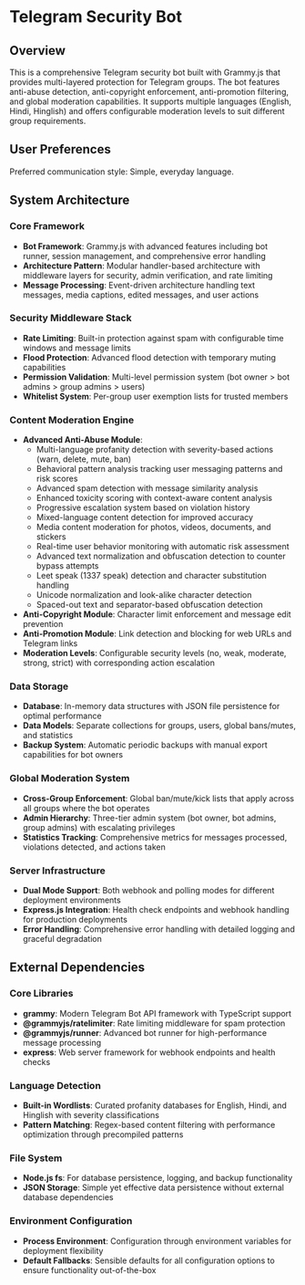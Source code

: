 # Telegram Security Bot

## Overview

This is a comprehensive Telegram security bot built with Grammy.js that provides multi-layered protection for Telegram groups. The bot features anti-abuse detection, anti-copyright enforcement, anti-promotion filtering, and global moderation capabilities. It supports multiple languages (English, Hindi, Hinglish) and offers configurable moderation levels to suit different group requirements.

## User Preferences

Preferred communication style: Simple, everyday language.

## System Architecture

### Core Framework
- **Bot Framework**: Grammy.js with advanced features including bot runner, session management, and comprehensive error handling
- **Architecture Pattern**: Modular handler-based architecture with middleware layers for security, admin verification, and rate limiting
- **Message Processing**: Event-driven architecture handling text messages, media captions, edited messages, and user actions

### Security Middleware Stack
- **Rate Limiting**: Built-in protection against spam with configurable time windows and message limits
- **Flood Protection**: Advanced flood detection with temporary muting capabilities
- **Permission Validation**: Multi-level permission system (bot owner > bot admins > group admins > users)
- **Whitelist System**: Per-group user exemption lists for trusted members

### Content Moderation Engine
- **Advanced Anti-Abuse Module**: 
  - Multi-language profanity detection with severity-based actions (warn, delete, mute, ban)
  - Behavioral pattern analysis tracking user messaging patterns and risk scores
  - Advanced spam detection with message similarity analysis
  - Enhanced toxicity scoring with context-aware content analysis
  - Progressive escalation system based on violation history
  - Mixed-language content detection for improved accuracy
  - Media content moderation for photos, videos, documents, and stickers
  - Real-time user behavior monitoring with automatic risk assessment
  - Advanced text normalization and obfuscation detection to counter bypass attempts
  - Leet speak (1337 speak) detection and character substitution handling
  - Unicode normalization and look-alike character detection
  - Spaced-out text and separator-based obfuscation detection
- **Anti-Copyright Module**: Character limit enforcement and message edit prevention
- **Anti-Promotion Module**: Link detection and blocking for web URLs and Telegram links
- **Moderation Levels**: Configurable security levels (no, weak, moderate, strong, strict) with corresponding action escalation

### Data Storage
- **Database**: In-memory data structures with JSON file persistence for optimal performance
- **Data Models**: Separate collections for groups, users, global bans/mutes, and statistics
- **Backup System**: Automatic periodic backups with manual export capabilities for bot owners

### Global Moderation System
- **Cross-Group Enforcement**: Global ban/mute/kick lists that apply across all groups where the bot operates
- **Admin Hierarchy**: Three-tier admin system (bot owner, bot admins, group admins) with escalating privileges
- **Statistics Tracking**: Comprehensive metrics for messages processed, violations detected, and actions taken

### Server Infrastructure
- **Dual Mode Support**: Both webhook and polling modes for different deployment environments
- **Express.js Integration**: Health check endpoints and webhook handling for production deployments
- **Error Handling**: Comprehensive error handling with detailed logging and graceful degradation

## External Dependencies

### Core Libraries
- **grammy**: Modern Telegram Bot API framework with TypeScript support
- **@grammyjs/ratelimiter**: Rate limiting middleware for spam protection
- **@grammyjs/runner**: Advanced bot runner for high-performance message processing
- **express**: Web server framework for webhook endpoints and health checks

### Language Detection
- **Built-in Wordlists**: Curated profanity databases for English, Hindi, and Hinglish with severity classifications
- **Pattern Matching**: Regex-based content filtering with performance optimization through precompiled patterns

### File System
- **Node.js fs**: For database persistence, logging, and backup functionality
- **JSON Storage**: Simple yet effective data persistence without external database dependencies

### Environment Configuration
- **Process Environment**: Configuration through environment variables for deployment flexibility
- **Default Fallbacks**: Sensible defaults for all configuration options to ensure functionality out-of-the-box
